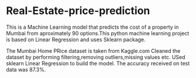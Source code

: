# Real-Estate-price-prediction
This is a Machine Learning model that predicts the cost of a property in Mumbai from aproximately 90 options.This python machine learning project is based on Linear Regression and uses Sklearn package.

The Mumbai Home PRice dataset is taken from Kaggle.com
Cleaned the dataset by performing filtering,removing outliers,missing values etc.
USed sklearn Linear Regression to build the model.
The accuracy received on test data was 87.3%.
